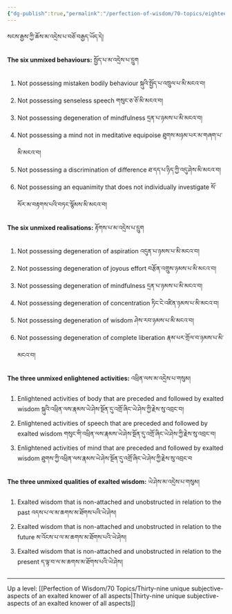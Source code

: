 ```yaml
---
{"dg-publish":true,"permalink":"/perfection-of-wisdom/70-topics/eighteen-unmixed-qualities-of-a-buddha/"}
---
```


སངས་རྒྱས་ཀྱི་ཆོས་མ་འདྲེས་པ་བཅོ་བརྒྱད་ཡོད་དེ།

**The six unmixed behaviours:** སྤྱོད་པ་མ་འདྲེས་པ་དྲུག
1.	Not possessing mistaken bodily behaviour སྐུའི་སྤྱོད་པ་འཁྲུལ་པ་མི་མངའ་བ།
2.	Not possessing senseless speech གསུང་ཅ་ཅོ་མི་མངའ་བ།
3.	Not possessing degeneration of mindfulness དྲན་པ་ཉམས་པ་མི་མངའ་བ།
4.	Not possessing a mind not in meditative equipoise ཐུགས་མཉམ་པར་མ་གཞག་པ་མི་མངའ་བ།
5.	Not possessing a discrimination of difference ཐ་དད་པ་ཉིད་ཀྱི་འདུ་ཤེས་མི་མངའ་བ།
6.	Not possessing an equanimity that does not individually investigate སོ་སོར་མ་བརྟགས་པའི་བཏང་སྙོམས་མི་མངའ་བ། 

**The six unmixed realisations:** རྟོགས་པ་མ་འདྲེས་པ་དྲུག
1. Not possessing degeneration of aspiration འདུན་པ་ཉམས་པ་མི་མངའ་བ།
2. Not possessing degeneration of joyous effort བརྩོན་འགྲུས་ཉམས་པ་མི་མངའ་བ།
3. Not possessing degeneration of mindfulness དྲན་པ་ཉམས་པ་མི་མངའ་བ།
4. Not possessing degeneration of concentration ཏིང་ངེ་འཛིན་ཉམས་པ་མི་མངའ་བ།
5. Not possessing degeneration of wisdom ཤེས་རབ་ཉམས་པ་མི་མངའ་བ།
6. Not possessing degeneration of complete liberation རྣམ་པར་གྲོལ་བ་ཉམས་པ་མི་མངའ་བ།

**The three unmixed enlightened activities:** འཕྲིན་ལས་མ་འདྲེས་པ་གསུམ།
1. Enlightened activities of body that are preceded and followed by exalted wisdom
   སྐུའི་འཕྲིན་ལས་རྣམས་ཡེ་ཤེས་སྔོན་དུ་འགྲོ་ཞིང་ཡེ་ཤེས་ཀྱི་རྗེས་སུ་འབྲང་བ།
2. Enlightened activities of speech that are preceded and followed by exalted wisdom
   གསུང་གི་འཕྲིན་ལས་རྣམས་ཡེ་ཤེས་སྔོན་དུ་འགྲོ་ཞིང་ཡེ་ཤེས་ཀྱི་རྗེས་སུ་འབྲང་བ།
3. Enlightened activities of mind that are preceded and followed by exalted wisdom
   ཐུགས་ཀྱི་འཕྲིན་ལས་རྣམས་ཡེ་ཤེས་སྔོན་དུ་འགྲོ་ཞིང་ཡེ་ཤེས་ཀྱི་རྗེས་སུ་འབྲང་བ

**The three unmixed qualities of exalted wisdom:** ཡེ་ཤེས་མ་འདྲེས་པ་གསུམ།
1. Exalted wisdom that is non-attached and unobstructed in relation to the past
   འདས་པ་ལ་མ་ཆགས་མ་ཐོགས་པའི་ཡེ་ཤེས།
2. Exalted wisdom that is non-attached and unobstructed in relation to the future
   མ་འོངས་པ་ལ་མ་ཆགས་མ་ཐོགས་པའི་ཡེ་ཤེས།
3. Exalted wisdom that is non-attached and unobstructed in relation to the present
   ད་ལྟ་བ་ལ་མ་ཆགས་མ་ཐོགས་པའི་ཡེ་ཤེས།


---
Up a level: [[Perfection of Wisdom/70 Topics/Thirty-nine unique subjective-aspects of an exalted knower of all aspects\|Thirty-nine unique subjective-aspects of an exalted knower of all aspects]]